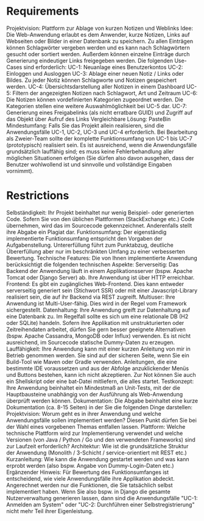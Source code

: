 # Requirements

Projektvision: Plattform zur Ablage von kurzen Notizen und Weblinks
Idee: Die Web-Anwendung erlaubt es dem Anwender, kurze Notizen, Links auf Webseiten oder Bilder in einer Datenbank zu speichern. Zu allen Einträgen können Schlagwörter vergeben werden und es kann nach Schlagwörtern gesucht oder sortiert werden. Außerdem können einzelne Einträge durch Generierung eindeutiger Links freigegeben werden.
Die folgenden Use-Cases sind erforderlich:
UC-1: Neuanlage eines Benutzerkontos
UC-2: Einloggen und Ausloggen
UC-3: Ablage einer neuen Notiz / Links oder Bildes. Zu jeder Notiz können Schlagworte und Notizen gespeichert werden.
UC-4: Übersichtsdarstellung aller Notizen in einem Dashboard
UC-5: Filtern der angezeigten Notizen nach Schlagwort, Art und Zeitraum
UC-6: Die Notizen können vordefinierten Kategorien zugeordnet werden. Die Kategorien stellen eine weitere Auswahlmöglichkeit bei UC-5 dar.
UC-7: Generierung eines Freigabelinks (als nicht erratbare GUID) und Zugriff auf das Objekt über Aufruf des Links
Vergleichbare Lösung: PasteBin
Mindestumfang: Falls Sie das Projekt allein realisieren, sind die Anwendungsfälle UC-1, UC-2, UC-3 und UC-4 erforderlich. Bei Bearbeitung als Zweier-Team sollte der komplette Funktionsumfang von UC-1 bis UC-7 (prototypisch) realisiert sein. Es ist ausreichend, wenn die Anwendungsfälle grundsätzlich lauffähig sind; es muss keine Fehlerbehandlung aller möglichen Situationen erfolgen (Sie dürfen also davon ausgehen, dass der Benutzer wohlwollend ist und sinnvolle und vollständige Eingaben vornimmt).

# Restrictions

Selbständigkeit: Ihr Projekt beinhaltet nur wenig Beispiel- oder generierten Code. Sofern Sie von den üblichen Plattformen (StackExchange etc.) Code übernehmen, wird das im Sourcecode gekennzeichnet. Anderenfalls stellt ihre Abgabe ein Plagiat dar.
Funktionsumfang: Der eigenständig implementierte Funktionsumfang entspricht den Vorgaben der Aufgabenstellung. Untererfüllung führt zum Punktabzug, deutliche Übererfüllung aber nur im beschränkten Umfang zu einer verbesserten Bewertung.
Technische Features: Die von Ihnen implementierte Anwendung berücksichtigt die folgenden technischen Aspekte:
Serverseitig: Das Backend der Anwendung läuft in einem Applikationsserver (bspw. Apache Tomcat oder Django Server) ab. Ihre Anwendung ist über HTTP erreichbar.
Frontend: Es gibt ein zugängliches Web-Frontend. Dies kann entweder serverseitig generiert sein (Stichwort SSR) oder mit einer Javascript-Library realisiert sein, die auf ihr Backend via REST zugreift.
Multiuser: Ihre Anwendung ist Multi-User-fähig. Dies wird in der Regel vom Framework sichergestellt.
Datenhaltung: Ihre Anwendung greift zur Datenhaltung auf eine Datenbank zu. Im Regelfall sollte es sich um eine relationale DB (H2 oder SQLite) handeln. Sofern ihre Applikation mit unstrukturierten oder Zeitreihendaten arbeitet, dürfen Sie gern besser geeignete Alternativen (bspw. Apache Cassandra, MongoDB oder Influx) verwenden. Es ist nicht ausreichend, im Sourcecode statische Dummy-Daten zu erzeugen.
Lauffähigkeit: Ihre Anwendung kann mit einer kurzen Anleitung von mir in Betrieb genommen werden. Sie sind auf der sicheren Seite, wenn Sie ein Build-Tool wie Maven oder Gradle verwenden. Anleitungen, die eine bestimmte IDE voraussetzen und aus der Abfolge anzuklickender Menüs und Buttons bestehen, kann ich nicht akzeptieren. Zur Not können Sie auch ein Shellskript oder eine bat-Datei mitliefern, die alles startet.
Testkonzept: Ihre Anwendung beinhaltet ein Mindestmaß an Unit-Tests, mit der die Hauptbausteine unabhängig von der Ausführung als Web-Anwendung überprüft werden können.
Dokumentation: Die Abgabe beinhaltet eine kurze Dokumentation (ca. 8-15 Seiten) in der Sie die folgenden Dinge darstellen:
Projektvision: Worum geht es in ihrer Anwendung und welche Anwendungsfälle sollen implementiert werden? Diesen Punkt dürfen Sie bei der Wahl eines vorgebenen Themas entfallen lassen.
Plattform: Welche technische Plattform wird zur Implementierung verwendet und welche Versionen (von Java / Python / Go und den verwendeten Frameworks) sind zur Laufzeit erforderlich?
Architektur: Wie ist die grundsätzliche Struktur der Anwendung (Monolith / 3-Schicht / service-orientiert mit REST etc.)
Kurzanleitung: Wie kann die Anwendung gestartet werden und was kann erprobt werden (also bspw. Angabe von Dummy-Login-Daten etc.)
Ergänzender Hinweis: Für Bewertung des Funktionsumfanges ist entscheidend, wie viele Anwendungsfälle ihre Applikation abdeckt. Angerechnet werden nur die Funktionen, die Sie tatsächlich selbst implementiert haben. Wenn Sie also bspw. in Django die gesamte Nutzerverwaltung generieren lassen, dann sind die Anwendungsfälle "UC-1: Anmelden am System" oder "UC-2: Durchführen einer Selbstregistrierung" nicht mehr Teil ihrer Eigenleistung.